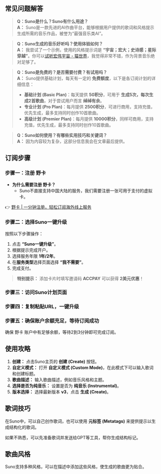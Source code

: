 ## 常见问题解答

> **Q：Suno是什么？Suno有什么用途？**  
> **A：** Suno是一款先进的AI作曲平台，能够根据用户提供的歌词和风格提示生成所需的音乐作品，被誉为“最强音乐类AI”。

> **Q：Suno生成的音乐好听吗？使用体验如何？**  
> **A：** 我尝试了一个示例，使用的风格提示词是 **“宇宙；宏大；史诗感；星际穿越”**。你可以[试听宏伟宇宙 - 猫世界](https://bit.ly/bewildcard)，我觉得非常不错，作为背景音乐绝对足够了。

> **Q：Suno是免费的？是否需要付费？有试用吗？**  
> **A：** Suno提供基础计划，每天有一定的 **免费额度**，以下是各订阅计划的详细信息：
> - **基础计划 (Basic Plan)**：每天提供 **50积分**，可用于 **生成5次，每次生成2首歌曲**，对于尝试用户而言 **绰绰有余**。
> - **专业计划 (Pro Plan)**：每月提供 **2500积分**，可进行商用，支持充值，优先生成，最多支持同时创作10首歌曲。
> - **高级计划 (Premier Plan)**：每月提供 **10000积分**，同样可商用，支持充值，优先生成，最多支持同时创作10首歌曲。

> **Q：Suno如何使用？有哪些实用技巧和关键词？**  
> **A：** 因为内容较为复杂，这部分信息我会在文章最后提供。

## 订阅步骤

### 步骤一：注册 野卡

- **为什么需要注册 野卡？**
  - Suno不直接支持中国大陆的服务，我们需要注册一张可用于支付的虚拟卡。

👉 [野卡 | 一分钟注册，轻松订阅海外线上服务](https://bit.ly/bewildcard)

### 步骤二：选择Suno一键升级

按照以下步骤操作：
1. 点击 **“Suno一键升级”**。
2. 根据提示完成开户。
3. 选择服务年限 **1年/2年**。
4. 在**服务类型**选择页面选择 **“我不需要”**。
5. 完成支付。

> **特别提示：** 添加卡片时填写邀请码 **ACCPAY** 可以获得 **2美元优惠**！

### 步骤三：访问Suno计划页面

### 步骤四：复制粘贴URL，一键升级

### 步骤五：确保账户余额充足，等待订阅成功

确保 野卡 账户中有足够余额，等待2到3分钟即可完成订阅。

## 使用攻略

1. **创建：** 点击Suno主页的 **创建 (Create)** 按钮。
2. **自定义模式：** 打开 **自定义模式 (Custom Mode)**，在此模式下可以输入歌词和创建标题。
3. **歌曲描述：** 输入歌曲描述，例如音乐风格和主题。
4. **选择是否为纯音乐：** 设置是否为 **纯音乐 (Instrumental)**。
5. **版本选择：** 选择最新版本 **v3**，点击 **生成 (Create)**。

## 歌词技巧

在Suno中，可以自己创作歌词，也可以使用 **元标签 (Metatags)** 来提供提示以生成结构化的歌词。

如果不熟悉，可以先准备歌词并发送给GPT等工具，帮你生成结构标记。

## 歌曲风格

Suno支持多种风格，可以在描述中添加这些风格，使生成的歌曲更为贴合。